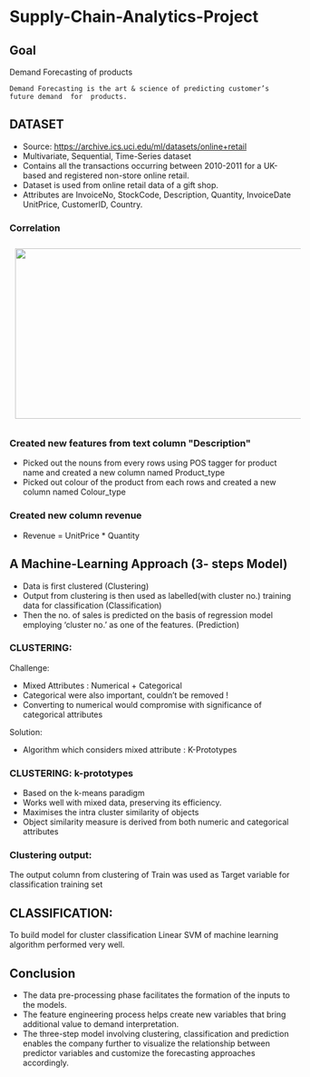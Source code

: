 # Supply-Chain-Analytics-Project

 ## Goal
  Demand Forecasting of products
  
  
    Demand Forecasting is the art & science of predicting customer’s future demand  for  products.
 
 ## DATASET
 
 - Source: https://archive.ics.uci.edu/ml/datasets/online+retail
 - Multivariate, Sequential, Time-Series dataset
 - Contains all the transactions occurring between 2010-2011 for a UK-based and registered non-store online retail.
 - Dataset is used from online retail data of a gift shop.
 - Attributes are InvoiceNo, StockCode, Description, Quantity, InvoiceDate UnitPrice, CustomerID, Country.
### Correlation

<p align="center">
<img src="https://github.com/Oprishri/Supply-Chain-Analytics-Project/blob/master/images/correlation.PNG" alt="" width="600" height="300" style="vertical-align:top; margin:10px">
 </p>
 
### Created new features from text column "Description"

 - Picked out the nouns from every rows using POS tagger for product name and created a new column named Product_type
 - Picked out colour of the product from each rows and created a new column named Colour_type
 
### Created new column revenue
 
 - Revenue = UnitPrice * Quantity
 
## A Machine-Learning Approach (3- steps Model)

- Data is first clustered (Clustering)
- Output from clustering is then used as labelled(with cluster no.) training data for classification (Classification)
- Then the no. of sales is predicted on the basis of regression model employing ‘cluster no.’ as one of the features. (Prediction)

### CLUSTERING:

 Challenge:
 - Mixed Attributes : Numerical + Categorical
 - Categorical were also important, couldn’t be removed !
 - Converting to numerical would compromise with significance of categorical attributes 
 
Solution:
 - Algorithm which considers mixed attribute : K-Prototypes

### CLUSTERING: k-prototypes

- Based on the k-means paradigm
- Works well with mixed data, preserving its efficiency.
- Maximises the intra cluster similarity of objects
- Object similarity measure is derived from both numeric and categorical attributes

### Clustering output:

 The output column from clustering of Train was used as Target variable for classification training set 
 
## CLASSIFICATION: 

 To build model for cluster classification
 Linear SVM of machine learning algorithm performed very well.

## Conclusion

- The data pre-processing phase facilitates the formation of the inputs to the models.
- The feature engineering process helps create new variables that bring additional value to demand interpretation.
- The three-step model involving clustering, classification and prediction enables the company further to visualize the relationship between predictor variables and customize the forecasting approaches accordingly.







